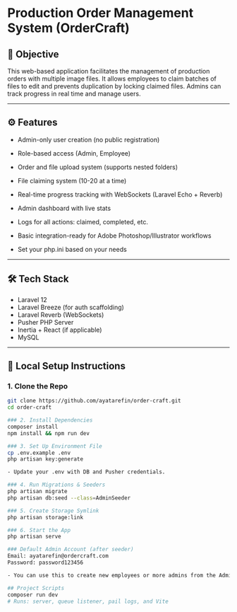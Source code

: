 # Production Order Management System (OrderCraft)

## 🚀 Objective
This web-based application facilitates the management of production orders with multiple image files. It allows employees to claim batches of files to edit and prevents duplication by locking claimed files. Admins can track progress in real time and manage users.

---

## ⚙️ Features
- Admin-only user creation (no public registration)
- Role-based access (Admin, Employee)
- Order and file upload system (supports nested folders)
- File claiming system (10-20 at a time)
- Real-time progress tracking with WebSockets (Laravel Echo + Reverb)
- Admin dashboard with live stats
- Logs for all actions: claimed, completed, etc.
- Basic integration-ready for Adobe Photoshop/Illustrator workflows

- Set your php.ini based on your needs

---

## 🛠️ Tech Stack
- Laravel 12
- Laravel Breeze (for auth scaffolding)
- Laravel Reverb (WebSockets)
- Pusher PHP Server
- Inertia + React (if applicable)
- MySQL

---

## 🧪 Local Setup Instructions

### 1. Clone the Repo
```bash
git clone https://github.com/ayatarefin/order-craft.git
cd order-craft

### 2. Install Dependencies
composer install
npm install && npm run dev

### 3. Set Up Environment File
cp .env.example .env
php artisan key:generate

- Update your .env with DB and Pusher credentials.

### 4. Run Migrations & Seeders
php artisan migrate
php artisan db:seed --class=AdminSeeder

### 5. Create Storage Symlink
php artisan storage:link

### 6. Start the App
php artisan serve

### Default Admin Account (after seeder)
Email: ayatarefin@ordercraft.com
Password: password123456

- You can use this to create new employees or more admins from the Admin dashboard.

## Project Scripts
composer run dev
# Runs: server, queue listener, pail logs, and Vite